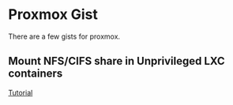 # Proxmox Gist


There are a few gists for proxmox.

## Mount NFS/CIFS share in Unprivileged LXC containers

[Tutorial](https://forum.proxmox.com/threads/tutorial-unprivileged-lxcs-mount-cifs-shares.101795/)

